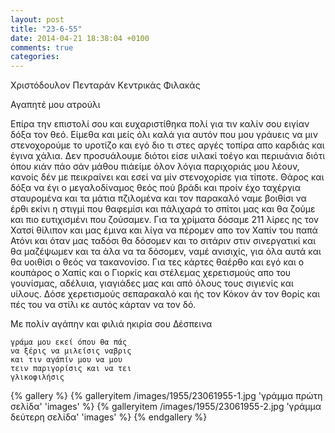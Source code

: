 ```yaml
---
layout: post
title: "23-6-55"
date: 2014-04-21 18:38:04 +0100
comments: true
categories:
---
```


Χριστόδουλον Πενταράν Κεντρικάς Φιλακάς

Αγαπητέ μου ατρούλι

Επίρα την επιστολί σου και ευχαριστίθηκα πολί για τιν καλίν σου ειγίαν δόξα τον θεό. Είμεθα και μείς όλι καλά για αυτόν που μου γράυεις να μιν στενοχορούμε το υροτίζο και εγό διο τι στες αργές τοπίρα απο καρδιάς και έγινα χάλια. Δεν προσυάλουμε διότοι είσε υιλακί τοέγο και περιυάνια διότι όπου κιάν πάο σάν μάθου πιάείμε όλον λόγια παριχοριάς μου λέουν, κανοίς δέν με πεικραίνει και εσεί να μίν στενοχορίσε για τίποτε. Θάρος και δόξα να έγι ο μεγαλοδίναμος θεός πού βράδι και προίν έχο ταχέργια σταυρομένα και τα μάτια πζιλομένα και τον παρακαλό ναμε βοιθίσι να έρθι εκίνι η στιγμί που θαφεμίσι και πάλιχαρά το σπίτοι μας και θα ζούμε και πιο ευτιχισμένι που ζούσαμεν. Για τα χρίματα δόσαμε 211 λίρες ης τον Χατσί θίλιπον και μας έμινα και λίγα να πέρομεν απο τον Χαπίν του παπά Ατόνι και όταν μας ταδόσι θα δόσομεν και το σιτάριν στιν σινεργατικί και θα μαζέψωμεν και τα άλα να τα δόσομεν, ναμέ ανισιχίς, για όλα αυτά και θα υοιθίσι ο θεός να τακανονίσο. Για τες κάρτες θαέρθο και εγό και ο κουπάρος ο Χαπίς και ο Γιορκίς και στέλεμας χερετισμούς απο του γουνίσμας, αδέλυια, γιαγιάδες μας και από όλους τους σιγιενίς και υίλους. Δόσε χερετισμούς σεπαρακαλό και ής τον Κόκον άν τον θορίς και πές του να στίλι κε αυτός κάρταν να τον δό.

Με πολίν αγάπην και φιλιά ηκιρία σου Δέσπεινα


    γράμα μου εκεί όπου θα πάς
    να ξέρις να μιλείσις ναβρις
    και τιν αγάπίν μου να μου
    τειν παριγορίσις και να τει
    γλικοφιλήσις



{% gallery %}
  {% galleryitem /images/1955/23061955-1.jpg 'γράμμα πρώτη σελίδα' 'images' %}
  {% galleryitem /images/1955/23061955-2.jpg 'γράμμα δεύτερη σελίδα' 'images' %}
{% endgallery %}

